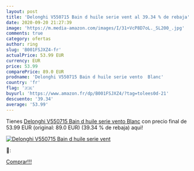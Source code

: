 ```yaml
---
layout: post
title: 'Delonghi V550715 Bain d huile serie vent al 39.34 % de rebaja'
date: 2020-09-20 21:27:39
image: 'https://m.media-amazon.com/images/I/31+VcP8D7oL._SL200_.jpg'
comments: true
category: ofertas
author: ring
slug: 'B001FSJXZ4-fr'
actualPrice: 53.99 EUR
currency: EUR
price: 53.99
comparePrice: 89.0 EUR
prodname: 'Delonghi V550715 Bain d huile serie vento  Blanc'
country: 'fr'
flag: '🇫🇷'
buyurl: 'https://www.amazon.fr/dp/B001FSJXZ4/?tag=tolees0d-21'
descuento: '39.34'
average: '53.99'
---
```


Tienes [Delonghi V550715 Bain d huile serie vento  Blanc](https://www.amazon.fr/dp/B001FSJXZ4/?tag=tolees0d-21) con precio final de  53.99 EUR (original: 89.0 EUR) (39.34 %  de rebaja) aqui!

[![Delonghi V550715 Bain d huile serie vent](https://m.media-amazon.com/images/I/31+VcP8D7oL._SL200_.jpg)](https://www.amazon.fr/dp/B001FSJXZ4/?tag=tolees0d-21)

🔎:


[Comprar!!!](https://www.amazon.fr/dp/B001FSJXZ4/?tag=tolees0d-21)
